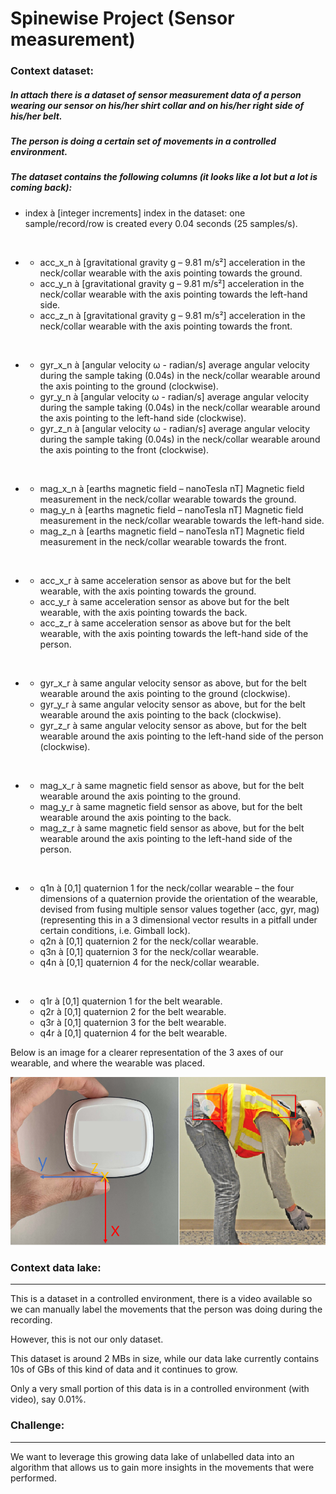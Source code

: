 # Spinewise Project    (Sensor measurement)
### Context dataset: 
##### In attach there is a dataset of sensor measurement data of a person wearing our sensor on his/her shirt collar and on his/her right side of his/her belt. 
##### The person is doing a certain set of movements in a controlled environment. 
##### The dataset contains the following columns (it looks like a lot but a lot is coming back):

- index à [integer increments] index in the dataset: one sample/record/row is created every 0.04 seconds (25 samples/s).

<br>

*
  * acc_x_n à [gravitational gravity g – 9.81 m/s²] acceleration in the neck/collar wearable with the axis pointing towards the ground.
  * acc_y_n à [gravitational gravity g – 9.81 m/s²] acceleration in the neck/collar wearable with the axis pointing towards the left-hand side.
  * acc_z_n à [gravitational gravity g – 9.81 m/s²] acceleration in the neck/collar wearable with the axis pointing towards the front.
   
<br>

*
  * gyr_x_n à [angular velocity ω - radian/s] average angular velocity during the sample taking (0.04s) in the neck/collar wearable around the axis pointing to the ground (clockwise).
  * gyr_y_n à [angular velocity ω - radian/s] average angular velocity during the sample taking (0.04s) in the neck/collar wearable around the axis pointing to the left-hand side (clockwise).
  * gyr_z_n à [angular velocity ω - radian/s] average angular velocity during the sample taking (0.04s) in the neck/collar wearable around the axis pointing to the front (clockwise).
  
<br>

*
  * mag_x_n à [earths magnetic field – nanoTesla nT] Magnetic field measurement in the neck/collar wearable towards the ground.
  * mag_y_n à [earths magnetic field – nanoTesla nT] Magnetic field measurement in the neck/collar wearable towards the left-hand side.
  * mag_z_n à [earths magnetic field – nanoTesla nT] Magnetic field measurement in the neck/collar wearable towards the front.

<br>

*
  * acc_x_r à same acceleration sensor as above but for the belt wearable, with the axis pointing towards the ground.
  * acc_y_r à same acceleration sensor as above but for the belt wearable, with the axis pointing towards the back.
  * acc_z_r à same acceleration sensor as above but for the belt wearable, with the axis pointing towards the left-hand side of the person.

<br>

*
  * gyr_x_r à same angular velocity sensor as above, but for the belt wearable around the axis pointing to the ground (clockwise).
  * gyr_y_r à same angular velocity sensor as above, but for the belt wearable around the axis pointing to the back (clockwise).
  * gyr_z_r à same angular velocity sensor as above, but for the belt wearable around the axis pointing to the left-hand side of the person (clockwise).

<br>

*
  * mag_x_r à same magnetic field sensor as above, but for the belt wearable around the axis pointing to the ground.
  * mag_y_r à same magnetic field sensor as above, but for the belt wearable around the axis pointing to the back.
  * mag_z_r à same magnetic field sensor as above, but for the belt wearable around the axis pointing to the left-hand side of the person.

<br>

*
  * q1n à [0,1] quaternion 1 for the neck/collar wearable – the four dimensions of a quaternion provide the orientation of the wearable, devised from fusing multiple sensor values together (acc, gyr, mag) (representing this in a 3 dimensional vector results in a pitfall under certain conditions, i.e. Gimball lock).
  * q2n à [0,1] quaternion 2 for the neck/collar wearable.
  * q3n à [0,1] quaternion 3 for the neck/collar wearable.
  * q4n à [0,1] quaternion 4 for the neck/collar wearable.

<br>

*
  * q1r à [0,1] quaternion 1 for the belt wearable.
  * q2r à [0,1] quaternion 2 for the belt wearable.
  * q3r à [0,1] quaternion 3 for the belt wearable.
  * q4r à [0,1] quaternion 4 for the belt wearable.


Below is an image for a clearer representation of the 3 axes of our wearable, and where the wearable was placed.

![Img](data/img/1.png)

### Context data lake: 
-------------
This is a dataset in a controlled environment, there is a video available so we can manually label the movements that the person was doing during the recording.

However, this is not our only dataset. 

This dataset is around 2 MBs in size, while our data lake currently contains 10s of GBs of this kind of data and it continues to grow. 

Only a very small portion of this data is in a controlled environment (with video), say 0.01%.  

### Challenge: 
-------------
We want to leverage this growing data lake of unlabelled data into an algorithm that allows us to gain more insights in the movements that were performed.


